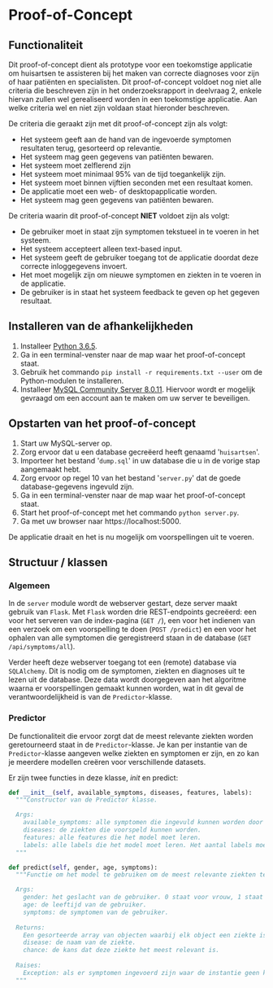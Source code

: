 # Proof-of-Concept

## Functionaliteit

Dit proof-of-concept dient als prototype voor een toekomstige applicatie om huisartsen te assisteren bij het maken van correcte diagnoses voor zijn of haar patiënten en specialisten. Dit proof-of-concept voldoet nog niet alle criteria die beschreven zijn in het onderzoeksrapport in deelvraag 2, enkele hiervan zullen wel gerealiseerd worden in een toekomstige applicatie. Aan welke criteria wel en niet zijn voldaan staat hieronder beschreven.

De criteria die geraakt zijn met dit proof-of-concept zijn als volgt:

- Het systeem geeft aan de hand van de ingevoerde symptomen resultaten terug, gesorteerd op relevantie.
- Het systeem mag geen gegevens van patiënten bewaren.
- Het systeem moet zelflerend zijn
- Het systeem moet minimaal 95% van de tijd toegankelijk zijn.
- Het systeem moet binnen vijftien seconden met een resultaat komen.
- De applicatie moet een web- of desktopapplicatie worden.
- Het systeem mag geen gegevens van patiënten bewaren.

De criteria waarin dit proof-of-concept **NIET** voldoet zijn als volgt:

- De gebruiker moet in staat zijn symptomen tekstueel in te voeren in het systeem.
- Het systeem accepteert alleen text-based input.
- Het systeem geeft de gebruiker toegang tot de applicatie doordat deze correcte inloggegevens invoert. 
- Het moet mogelijk zijn om nieuwe symptomen en ziekten in te voeren in de applicatie.
- De gebruiker is in staat het systeem feedback te geven op het gegeven resultaat.

## Installeren van de afhankelijkheden

1. Installeer [Python 3.6.5](https://www.python.org/downloads/release/python-365/).
2. Ga in een terminal-venster naar de map waar het proof-of-concept staat.
3. Gebruik het commando `pip install -r requirements.txt --user` om de Python-modulen te installeren.
4. Installeer [MySQL Community Server 8.0.11](https://dev.mysql.com/downloads/mysql/). Hiervoor wordt er mogelijk gevraagd om een account aan te maken om uw server te beveiligen.

## Opstarten van het proof-of-concept

1. Start uw MySQL-server op.
2. Zorg ervoor dat u een database gecreëerd heeft genaamd '`huisartsen`'.
3. Importeer het bestand '`dump.sql`' in uw database die u in de vorige stap aangemaakt hebt.
4. Zorg ervoor op regel 10 van het bestand '`server.py`' dat de goede database-gegevens ingevuld zijn.
5. Ga in een terminal-venster naar de map waar het proof-of-concept staat.
6. Start het proof-of-concept met het commando `python server.py`.
7. Ga met uw browser naar https://localhost:5000.

De applicatie draait en het is nu mogelijk om voorspellingen uit te voeren.

## Structuur / klassen

### Algemeen

In de `server` module wordt de webserver gestart, deze server maakt gebruik van `Flask`. Met `Flask` worden drie REST-endpoints gecreëerd: een voor het serveren van de index-pagina (`GET /`), een voor het indienen van een verzoek om een voorspelling te doen (`POST /predict`) en een voor het ophalen van alle symptomen die geregistreerd staan in de database (`GET /api/symptoms/all`).

Verder heeft deze webserver toegang tot een (remote) database via `SQLAlchemy`. Dit is nodig om de symptomen, ziekten en diagnoses uit te lezen uit de database. Deze data wordt doorgegeven aan het algoritme waarna er voorspellingen gemaakt kunnen worden, wat in dit geval de verantwoordelijkheid is van de `Predictor`-klasse. 

### Predictor

De functionaliteit die ervoor zorgt dat de meest relevante ziekten worden geretourneerd staat in de `Predictor`-klasse. Je kan per instantie van de `Predictor`-klasse aangeven welke ziekten en symptomen er zijn, en zo kan je meerdere modellen creëren voor verschillende datasets.

Er zijn twee functies in deze klasse, _init_ en predict:

```python
def __init__(self, available_symptoms, diseases, features, labels):
  """Constructor van de Predictor klasse.

  Args:
    available_symptoms: alle symptomen die ingevuld kunnen worden door de gebruiker.
    diseases: de ziekten die voorspeld kunnen worden.
    features: alle features die het model moet leren.
    labels: alle labels die het model moet leren. Het aantal labels moet gelijk zijn aan de aantal rijen voor de features.
  """
```

```python
def predict(self, gender, age, symptoms):
  """Functie om het model te gebruiken om de meest relevante ziekten te voorspellen.

  Args:
    gender: het geslacht van de gebruiker. 0 staat voor vrouw, 1 staat voor man.
    age: de leeftijd van de gebruiker.
    symptoms: de symptomen van de gebruiker.
  
  Returns:
    Een gesorteerde array van objecten waarbij elk object een ziekte is met de volgende twee keys:
    disease: de naam van de ziekte.
    chance: de kans dat deze ziekte het meest relevant is.
  
  Raises:
    Exception: als er symptomen ingevoerd zijn waar de instantie geen kennis over beschikt.
  """
```
